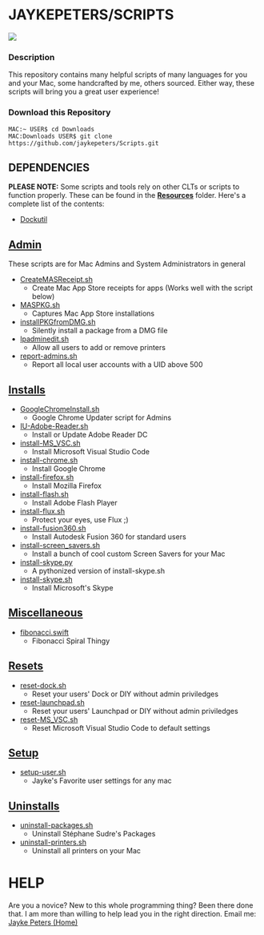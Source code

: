 # **JAYKEPETERS/SCRIPTS**
![](https://familyaccess.sartell.k12.mn.us/pictures//903936.JPG?rev=0)

### **Description**
This repository contains many helpful scripts of many languages for you and your Mac, some handcrafted by me, others sourced. Either way, these scripts will bring you a great user experience!

### Download this Repository
```
MAC:~ USER$ cd Downloads
MAC:Downloads USER$ git clone https://github.com/jaykepeters/Scripts.git
```

## **DEPENDENCIES**
**PLEASE NOTE:** Some scripts and tools rely on other CLTs or scripts to function properly. These can be found in the [**Resources**](./Resources) folder. Here's a complete list of the contents:
-   [Dockutil](./Resources/dockutil)

## **[Admin](./Admin)**
These scripts are for Mac Admins and System Administrators in general
-   [CreateMASReceipt.sh](./Admin/CreateMASReceipt.sh)
    -   Create Mac App Store receipts for apps (Works well with the script below)
-   [MASPKG.sh](./Admin/MASPKG.sh)
    -   Captures Mac App Store installations
-   [installPKGfromDMG.sh](./Admin/installPKGfromDMG.sh)
    -   Silently install a package from a DMG file
-   [lpadminedit.sh](./Admin/lpadminedit.sh)
    -   Allow all users to add or remove printers
- [report-admins.sh](./Admin/report-admins.sh)
    - Report all local user accounts with a UID above 500

## **[Installs](./Installs)**
- [GoogleChromeInstall.sh](./Installs/GoogleChromeInstall.sh)
    - Google Chrome Updater script for Admins
- [IU-Adobe-Reader.sh](./Installs/IU-Adobe-Reader.sh)
    - Install or Update Adobe Reader DC
- [install-MS_VSC.sh](./Installs/install-MS_VSC.sh)
    - Install Microsoft Visual Studio Code 
- [install-chrome.sh](./Installs/install-chrome.sh)
    - Install Google Chrome
- [install-firefox.sh](./Installs/install-firefox.sh)
    - Install Mozilla Firefox
- [install-flash.sh](./Installs/install-flash.sh)
    - Install Adobe Flash Player
- [install-flux.sh](./Installs/install-flux.sh)
    - Protect your eyes, use Flux ;)
- [install-fusion360.sh](./Installs/install-fusion360.sh)
    - Install Autodesk Fusion 360 for standard users
- [install-screen_savers.sh](./Installs/install-screen_savers.sh)
    - Install a bunch of cool custom Screen Savers for your Mac
- [install-skype.py](./Installs/install-skype.py)
    - A pythonized version of install-skype.sh
- [install-skype.sh](./Installs/install-skype.sh)
    - Install Microsoft's Skype

## **[Miscellaneous](./Misc.)**
- [fibonacci.swift](./Misc./fibonacci.swift)
    - Fibonacci Spiral Thingy

## **[Resets](./Resets)**
-   [reset-dock.sh](./Resets/reset-dock.sh)
    -   Reset your users' Dock or DIY without admin priviledges
-   [reset-launchpad.sh](./Resets/reset-launchpad.sh)
    - Reset your users' Launchpad or DIY without admin priviledges
-   [reset-MS_VSC.sh](./Resets/reset-MS_VSC.sh)
    -   Reset Microsoft Visual Studio Code to default settings

## **[Setup](./Setup)**
- [setup-user.sh](./Setup/setup-user.sh)
    - Jayke's Favorite user settings for any mac

## **[Uninstalls](./Uninstalls)**
- [uninstall-packages.sh](./Uninstalls/uninstall-packages.sh)
    - Uninstall Stéphane Sudre's Packages 
- [uninstall-printers.sh](./Uninstalls/uninstall-printers.sh)
    - Uninstall all printers on your Mac 
# **HELP**
Are you a novice? New to this whole programming thing? Been there done that. I am more than willing to help lead you in the right direction. Email me: <a href="mailto:jaykepeters@gmail.com?subject=I need help with the repository entitled Scripts">Jayke Peters (Home)</a>